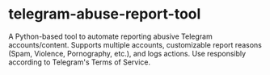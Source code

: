 # telegram-abuse-report-tool
A Python-based tool to automate reporting abusive Telegram accounts/content. Supports multiple accounts, customizable report reasons (Spam, Violence, Pornography, etc.), and logs actions. Use responsibly according to Telegram's Terms of Service.
